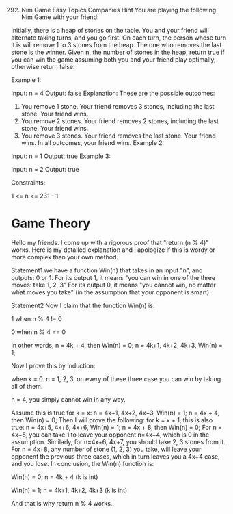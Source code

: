 292. Nim Game
     Easy
     Topics
     Companies
     Hint
     You are playing the following Nim Game with your friend:

Initially, there is a heap of stones on the table.
You and your friend will alternate taking turns, and you go first.
On each turn, the person whose turn it is will remove 1 to 3 stones from the heap.
The one who removes the last stone is the winner.
Given n, the number of stones in the heap, return true if you can win the game assuming both you and your friend play optimally, otherwise return false.



Example 1:

Input: n = 4
Output: false
Explanation: These are the possible outcomes:
1. You remove 1 stone. Your friend removes 3 stones, including the last stone. Your friend wins.
2. You remove 2 stones. Your friend removes 2 stones, including the last stone. Your friend wins.
3. You remove 3 stones. Your friend removes the last stone. Your friend wins.
   In all outcomes, your friend wins.
   Example 2:

Input: n = 1
Output: true
Example 3:

Input: n = 2
Output: true


Constraints:

1 <= n <= 231 - 1



# Game Theory
Hello my friends. I come up with a rigorous proof that "return (n % 4)" works. Here is my detailed explanation and I apologize if this is wordy or more complex than your own method.

Statement1
we have a function Win(n) that takes in an input "n", and outputs: 0 or 1.
For its output 1, it means "you can win in one of the three moves: take 1, 2, 3"
For its output 0, it means "you cannot win, no matter what moves you take" (in the assumption that your opponent is smart).

Statement2
Now I claim that the function Win(n) is:

1 when n % 4 != 0

0 when n % 4 == 0

In other words, n = 4k + 4, then Win(n) = 0; n = 4k+1, 4k+2, 4k+3, Win(n) = 1;

Now I prove this by Induction:

when k = 0.
n = 1, 2, 3, on every of these three case you can win by taking all of them.

n = 4, you simply cannot win in any way.

Assume this is true for k = x:
n = 4x+1, 4x+2, 4x+3, Win(n) = 1; n = 4x + 4, then Win(n) = 0;
Then I will prove the following:
for k = x + 1, this is also true:
n = 4x+5, 4x+6, 4x+6, Win(n) = 1; n = 4x + 8, then Win(n) = 0;
For n = 4x+5, you can take 1 to leave your opponent n=4x+4, which is 0 in the assumption. Similarly, for n=4x+6, 4x+7, you should take 2, 3 stones from it.
For n = 4x+8, any number of stone (1, 2, 3) you take, will leave your opponent the previous three cases, which in turn leaves you a 4x+4 case, and you lose.
In conclusion, the Win(n) function is:

Win(n) = 0; n = 4k + 4 (k is int)

Win(n) = 1; n = 4k+1, 4k+2, 4k+3 (k is int)

And that is why return n % 4 works.
